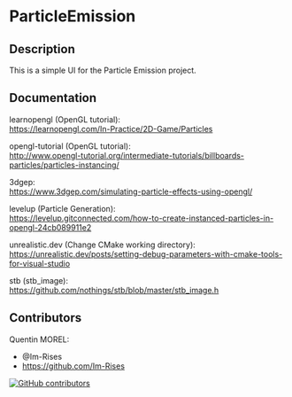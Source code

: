 # ParticleEmission

## Description

This is a simple UI for the Particle Emission project.

## Documentation

learnopengl (OpenGL tutorial):  
<https://learnopengl.com/In-Practice/2D-Game/Particles>

opengl-tutorial (OpenGL tutorial):  
<http://www.opengl-tutorial.org/intermediate-tutorials/billboards-particles/particles-instancing/>

3dgep:  
<https://www.3dgep.com/simulating-particle-effects-using-opengl/>

levelup (Particle Generation):  
<https://levelup.gitconnected.com/how-to-create-instanced-particles-in-opengl-24cb089911e2>

unrealistic.dev (Change CMake working directory):  
<https://unrealistic.dev/posts/setting-debug-parameters-with-cmake-tools-for-visual-studio>

stb (stb_image):  
<https://github.com/nothings/stb/blob/master/stb_image.h>

## Contributors

Quentin MOREL:

- @Im-Rises
- <https://github.com/Im-Rises>

[![GitHub contributors](https://contrib.rocks/image?repo=Im-Rises/ParticleEmission)](https://github.com/Im-Rises/ParticleEmission/graphs/contributors)

